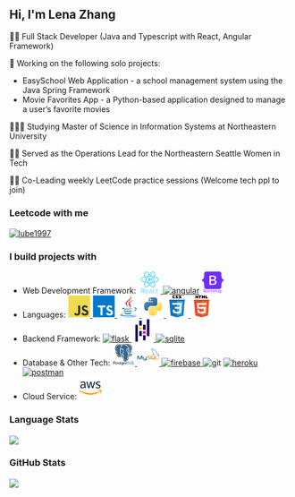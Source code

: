 <div align="left">
  <h2>Hi, I'm Lena Zhang</h2>
  <p>👩‍💻 Full Stack Developer (Java and Typescript with React, Angular Framework)</p>
  
  <p>🧪 Working on the following solo projects:</p>
   <ul>
    <li>EasySchool Web Application - a school management system using the Java Spring Framework</li>
    <li>Movie Favorites App - a Python-based application designed to manage a user’s favorite movies</li>
  </ul>
  
  <p>👩🏻‍🎓 Studying Master of Science in Information Systems at Northeastern University</p>
  
  <p>🧑‍💻 Served as the Operations Lead for the Northeastern Seattle Women in Tech</p>
  
  <p>🐱‍💻 Co-Leading weekly LeetCode practice sessions (Welcome tech ppl to join)</p>
  
  <h3>Leetcode with me</h3>
  <p>
    <a href="https://www.leetcode.com/lube1997" target="blank">
      <img align="center" src="https://raw.githubusercontent.com/rahuldkjain/github-profile-readme-generator/master/src/images/icons/Social/leet-code.svg" alt="lube1997" height="30" width="40" />
    </a>
  </p>
  
  <h3>I build projects with</h3>
  <p align="center"> 
   <ul>
    <li>Web Development Framework:  
        <a href="https://reactjs.org/" target="_blank" rel="noreferrer"> <img src="https://raw.githubusercontent.com/devicons/devicon/master/icons/react/react-original-wordmark.svg" alt="react" width="40" height="40"/> </a>
        <a href="https://angular.io" target="_blank" rel="noreferrer"> <img src="https://angular.io/assets/images/logos/angular/angular.svg" alt="angular" width="40" height="40"/></a>
        <a href="https://getbootstrap.com" target="_blank" rel="noreferrer"> <img src="https://raw.githubusercontent.com/devicons/devicon/master/icons/bootstrap/bootstrap-plain-wordmark.svg" alt="bootstrap" width="40" height="40"/> </a>
    </li>
    <li>Languages: 
      <a href="https://developer.mozilla.org/en-US/docs/Web/JavaScript" target="_blank" rel="noreferrer"> <img src="https://raw.githubusercontent.com/devicons/devicon/master/icons/javascript/javascript-original.svg" alt="javascript" width="40" height="40"/> </a>
      <a href="https://www.typescriptlang.org/" target="_blank" rel="noreferrer"> <img src="https://raw.githubusercontent.com/devicons/devicon/master/icons/typescript/typescript-original.svg" alt="typescript" width="40" height="40"/> </a> 
      <a href="https://www.java.com" target="_blank" rel="noreferrer"> <img src="https://raw.githubusercontent.com/devicons/devicon/master/icons/java/java-original.svg" alt="java" width="40" height="40"/> </a>
      <a href="https://www.python.org" target="_blank" rel="noreferrer"> <img src="https://raw.githubusercontent.com/devicons/devicon/master/icons/python/python-original.svg" alt="python" width="40" height="40"/> </a>
      <a href="https://www.w3schools.com/css/" target="_blank" rel="noreferrer"> <img src="https://raw.githubusercontent.com/devicons/devicon/master/icons/css3/css3-original-wordmark.svg" alt="css3" width="40" height="40"/> </a>
      <a href="https://www.w3.org/html/" target="_blank" rel="noreferrer"> <img src="https://raw.githubusercontent.com/devicons/devicon/master/icons/html5/html5-original-wordmark.svg" alt="html5" width="40" height="40"/> </a>
    </li>
    <li>Backend Framework:  
        <a href="https://flask.palletsprojects.com/" target="_blank" rel="noreferrer"> <img src="https://www.vectorlogo.zone/logos/pocoo_flask/pocoo_flask-icon.svg" alt="flask" width="40" height="40"/> </a>
        <a href="https://pandas.pydata.org/" target="_blank" rel="noreferrer"> <img src="https://raw.githubusercontent.com/devicons/devicon/2ae2a900d2f041da66e950e4d48052658d850630/icons/pandas/pandas-original.svg" alt="pandas" width="40" height="40"/> </a>
        <a href="https://www.sqlite.org/" target="_blank" rel="noreferrer"> <img src="https://www.vectorlogo.zone/logos/sqlite/sqlite-icon.svg" alt="sqlite" width="40" height="40"/> </a>
    </li>
     <li>Database & Other Tech:  
        <a href="https://www.postgresql.org" target="_blank" rel="noreferrer"> <img src="https://raw.githubusercontent.com/devicons/devicon/master/icons/postgresql/postgresql-original-wordmark.svg" alt="postgresql" width="40" height="40"/> </a>
       <a href="https://www.mysql.com/" target="_blank" rel="noreferrer"> <img src="https://raw.githubusercontent.com/devicons/devicon/master/icons/mysql/mysql-original-wordmark.svg" alt="mysql" width="40" height="40"/> </a>
       <a href="https://firebase.google.com/" target="_blank" rel="noreferrer"> <img src="https://www.vectorlogo.zone/logos/firebase/firebase-icon.svg" alt="firebase" width="40" height="40"/> </a>
       <img src="https://www.vectorlogo.zone/logos/git-scm/git-scm-icon.svg" alt="git" width="40" height="40"/> </a> <a href="https://heroku.com" target="_blank" rel="noreferrer"> <img src="https://www.vectorlogo.zone/logos/heroku/heroku-icon.svg" alt="heroku" width="40" height="40"/> </a> <a href="https://postman.com" target="_blank" rel="noreferrer"> <img src="https://www.vectorlogo.zone/logos/getpostman/getpostman-icon.svg" alt="postman" width="40" height="40"/> </a>
    </li>
     <li>Cloud Service:  
        <a href="https://aws.amazon.com" target="_blank" rel="noreferrer"> <img src="https://raw.githubusercontent.com/devicons/devicon/master/icons/amazonwebservices/amazonwebservices-original-wordmark.svg" alt="aws" width="40" height="40"/> </a>
    </li>
  </ul>
    </p>
  
  <h3>Language Stats</h3>
  <p >
    <a href="https://github.com/leyulunna">
      <img height=400 align="center" src="https://github-readme-stats.vercel.app/api/top-langs/?username=leyulunna&size_weight=0.5&count_weight=0.5&langs_count=8" />
    </a>
  </p>
  
  <h3>GitHub Stats</h3>
  <p>
    <a href="https://github.com/leyulunna">
      <img height=200 align="center" src="https://github-readme-stats.vercel.app/api?username=leyulunna&show_icons=true&theme=highcontrast&include_all_commits=true&rank_icon=github" />
    </a>
  </p>
</div>
